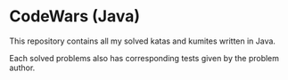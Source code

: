 # CodeWars (Java)
This repository contains all my solved katas and kumites written in Java.

Each solved problems also has corresponding tests given by the problem author. 
